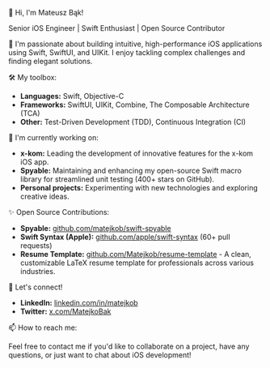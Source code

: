 👋 Hi, I'm Mateusz Bąk!

Senior iOS Engineer | Swift Enthusiast | Open Source Contributor

🌱 I'm passionate about building intuitive, high-performance iOS applications using Swift, SwiftUI, and UIKit. I enjoy tackling complex challenges and finding elegant solutions.

🛠️ My toolbox:

* **Languages:** Swift, Objective-C
* **Frameworks:** SwiftUI, UIKit, Combine, The Composable Architecture (TCA)
* **Other:** Test-Driven Development (TDD), Continuous Integration (CI)

🔭 I'm currently working on:

* **x-kom:** Leading the development of innovative features for the x-kom iOS app.
* **Spyable:** Maintaining and enhancing my open-source Swift macro library for streamlined unit testing (400+ stars on GitHub).
* **Personal projects:** Experimenting with new technologies and exploring creative ideas.

✨ Open Source Contributions:

* **Spyable:** [github.com/matejkob/swift-spyable](https://github.com/matejkob/swift-spyable)
* **Swift Syntax (Apple):** [github.com/apple/swift-syntax](https://github.com/apple/swift-syntax) (60+ pull requests)
* **Resume Template:** [github.com/Matejkob/resume-template](https://github.com/Matejkob/resume-template) - A clean, customizable LaTeX resume template for professionals across various industries.

💬 Let's connect!

* **LinkedIn:** [linkedin.com/in/matejkob](https://www.linkedin.com/in/matejkob/)
* **Twitter:** [x.com/MatejkoBak](https://x.com/MatejkoBak)

📫 How to reach me:

Feel free to contact me if you'd like to collaborate on a project, have any questions, or just want to chat about iOS development!

